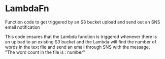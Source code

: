# LambdaFn
Function code to get triggered by an S3 bucket upload and send out an SNS email notification

This code ensures that the Lambda function is triggered whenever there is an upload to an existing S3 bucket and the Lambda will find the number of words in the text file and send an email through SNS with the message, "The word count in the file <file-name> is : number"
